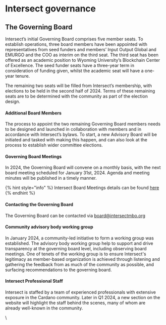 # Intersect governance

## **The Governing Board**

Intersect’s initial Governing Board comprises five member seats. To establish operations, three board members have been appointed with representatives from seed funders and members’ Input Output Global and EMURGO and the COO as interim on the third seat. The third seat has been offered as an academic position to Wyoming University’s Blockchain Center of Excellence. The seed funder seats have a three-year term in consideration of funding given, whilst the academic seat will have a one-year tenure.

The remaining two seats will be filled from Intersect’s membership, with elections to be held in the second half of 2024. Terms of these remaining seats are to be determined with the community as part of the election design.

#### **Additional Board Members**

The process to appoint the two remaining Governing Board members needs to be designed and launched in collaboration with members and in accordance with Intersect’s bylaws. To start, a new Advisory Board will be initiated and tasked with making this happen, and can also look at the process to establish wider committee elections.&#x20;

#### **Governing Board Meetings**

In 2024, the Governing Board will convene on a monthly basis, with the next board meeting scheduled for January 31st, 2024. Agenda and meeting minutes will be published in a timely manner.

{% hint style="info" %}
Intersect Board Meetings details can be found [here](https://app.gitbook.com/o/Prbm1mtkwSsGWSvG1Bfd/s/bVw0nkB0VdooZ7axo3Iu/)
{% endhint %}

#### **Contacting the Governing Board**

The Governing Board can be contacted via [board@intersectmbo.org](mailto:board@intersectmbo.org)

#### **Community advisory body working group**

In January 2024, a community-led initiative to form a working group was established. The advisory body working group help to support and drive transparency at the governing board level, including observing board meetings. One of tenets of the working group is to ensure Intersect's legitimacy as member-based organization is achieved through listening and gathering the feedback from as much of the community as possible, and surfacing recommendations to the governing board.&#x20;

#### **Intersect Professional Staff**

Intersect is staffed by a team of experienced professionals with extensive exposure in the Cardano community. Later in Q1 2024, a new section on the website will highlight the staff behind the scenes, many of whom are already well-known in the community.

\
